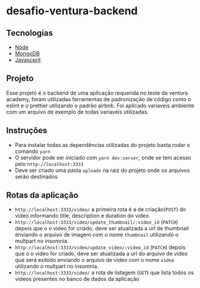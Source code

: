 # desafio-ventura-backend

## Tecnologias
- [Node](https://nodejs.org/en/)
- [MongoDB](https://www.mongodb.com/pt-br)
- [Javascprit](https://developer.mozilla.org/pt-BR/docs/Web/JavaScript)

## Projeto
Esse projeto é o backend de uma aplicação requerida no teste da ventura academy, foram utilizadas ferramentas de padronização de código como o eslint
e o prettier utilizando o padrão airbnb. Foi aplicado variaveis ambiente com um arquivo de exemplo de todas variavéis utilizadas.


## Instruções 
- Para instalar todas as dependências utilizadas do projeto basta rodar o comando `yarn`
- O servidor pode ser iniciado com `yarn dev:server`, onde se tem acesso pelo `http://localhost:3333`
- Deve ser criado uma pasta `uploads` na raiz do projeto onde os arquivos serão destinados

## Rotas da aplicação
- `http://localhost:3333/video/` a primeira rota é a de criação(`POST`) do video informando title, description e duration do video.
- `http://localhost:3333/video/update_thumbnail/:video_id` (`PATCH`) depois que o o video for criado, deve ser atualizada a url de thumbnail enviando o arquivo de imagem
com o nome `thumbnail` utilizando o multpart no insomnia.
- `http://localhost:3333/video/update_video/:video_id` (`PATCH`) depois que o o video for criado, deve ser atualizada a url do arquivo de video que será exibido
enviando o arquivo de video com o nome `video` utilizando o multpart no insomnia.
- `http://localhost:3333/video/` a rota de listagem (`GET`) que lista todos os videos presentes no banco de dados da aplicação
